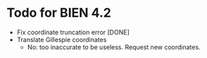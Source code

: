 # Todo for BIEN 4.2

* Fix coordinate truncation error [DONE]
* Translate Gillespie coordinates
  * No: too inaccurate to be useless. Request new coordinates.